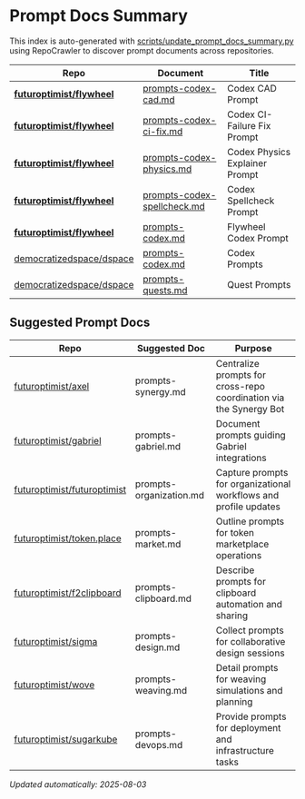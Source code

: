 # Prompt Docs Summary

This index is auto-generated with [scripts/update_prompt_docs_summary.py](../scripts/update_prompt_docs_summary.py)
using RepoCrawler to discover prompt documents across repositories.

| Repo                                                                    | Document                                                            | Title                          |
|-------------------------------------------------------------------------|--------------------------------------------------------------------|--------------------------------|
| **[futuroptimist/flywheel](https://github.com/futuroptimist/flywheel)** | [prompts-codex-cad.md](https://github.com/futuroptimist/flywheel/blob/main/docs/prompts-codex-cad.md)               | Codex CAD Prompt               |
| **[futuroptimist/flywheel](https://github.com/futuroptimist/flywheel)** | [prompts-codex-ci-fix.md](https://github.com/futuroptimist/flywheel/blob/main/docs/prompts-codex-ci-fix.md)         | Codex CI-Failure Fix Prompt    |
| **[futuroptimist/flywheel](https://github.com/futuroptimist/flywheel)** | [prompts-codex-physics.md](https://github.com/futuroptimist/flywheel/blob/main/docs/prompts-codex-physics.md)       | Codex Physics Explainer Prompt |
| **[futuroptimist/flywheel](https://github.com/futuroptimist/flywheel)** | [prompts-codex-spellcheck.md](https://github.com/futuroptimist/flywheel/blob/main/docs/prompts-codex-spellcheck.md) | Codex Spellcheck Prompt        |
| **[futuroptimist/flywheel](https://github.com/futuroptimist/flywheel)** | [prompts-codex.md](https://github.com/futuroptimist/flywheel/blob/main/docs/prompts-codex.md)                       | Flywheel Codex Prompt          |
| [democratizedspace/dspace](https://github.com/democratizedspace/dspace) | [prompts-codex.md](https://github.com/democratizedspace/dspace/blob/v3/frontend/src/pages/docs/md/prompts-codex.md) | Codex Prompts                  |
| [democratizedspace/dspace](https://github.com/democratizedspace/dspace) | [prompts-quests.md](https://github.com/democratizedspace/dspace/blob/v3/frontend/src/pages/docs/md/prompts-quests.md) | Quest Prompts                  |

## Suggested Prompt Docs

| Repo                                                                          | Suggested Doc           | Purpose                                              |
|-------------------------------------------------------------------------------|-------------------------|------------------------------------------------------|
| [futuroptimist/axel](https://github.com/futuroptimist/axel)                   | prompts-synergy.md      | Centralize prompts for cross-repo coordination via the Synergy Bot |
| [futuroptimist/gabriel](https://github.com/futuroptimist/gabriel)             | prompts-gabriel.md      | Document prompts guiding Gabriel integrations        |
| [futuroptimist/futuroptimist](https://github.com/futuroptimist/futuroptimist) | prompts-organization.md | Capture prompts for organizational workflows and profile updates |
| [futuroptimist/token.place](https://github.com/futuroptimist/token.place)     | prompts-market.md       | Outline prompts for token marketplace operations     |
| [futuroptimist/f2clipboard](https://github.com/futuroptimist/f2clipboard)     | prompts-clipboard.md    | Describe prompts for clipboard automation and sharing |
| [futuroptimist/sigma](https://github.com/futuroptimist/sigma)                 | prompts-design.md       | Collect prompts for collaborative design sessions    |
| [futuroptimist/wove](https://github.com/futuroptimist/wove)                   | prompts-weaving.md      | Detail prompts for weaving simulations and planning  |
| [futuroptimist/sugarkube](https://github.com/futuroptimist/sugarkube)         | prompts-devops.md       | Provide prompts for deployment and infrastructure tasks |

_Updated automatically: 2025-08-03_
